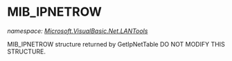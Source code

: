 ﻿# MIB_IPNETROW
_namespace: [Microsoft.VisualBasic.Net.LANTools](./index.md)_

MIB_IPNETROW structure returned by GetIpNetTable
 DO NOT MODIFY THIS STRUCTURE.




